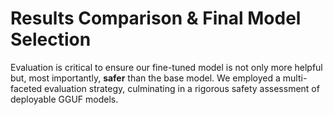 <h1>Results Comparison & Final Model Selection</h1>
<p>Evaluation is critical to ensure our fine-tuned model is not only more helpful but, most importantly, <b>safer</b> than the base model. We employed a multi-faceted evaluation strategy, culminating in a rigorous safety assessment of deployable GGUF models.</p>